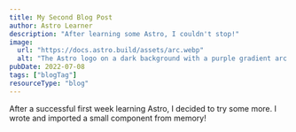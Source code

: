 ```yaml
---
title: My Second Blog Post
author: Astro Learner
description: "After learning some Astro, I couldn't stop!"
image:
  url: "https://docs.astro.build/assets/arc.webp"
  alt: "The Astro logo on a dark background with a purple gradient arc."
pubDate: 2022-07-08
tags: ["blogTag"]
resourceType: "blog"
---
```


After a successful first week learning Astro, I decided to try some more. I wrote and imported a small component from memory!
